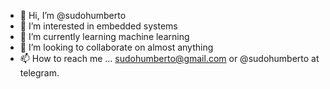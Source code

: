 - 👋 Hi, I’m @sudohumberto
- 👀 I’m interested in embedded systems
- 🌱 I’m currently learning machine learning
- 💞️ I’m looking to collaborate on almost anything
- 📫 How to reach me ... sudohumberto@gmail.com or @sudohumberto at telegram.

<!---
sudohumberto/sudohumberto is a ✨ special ✨ repository because its `README.md` (this file) appears on your GitHub profile.
You can click the Preview link to take a look at your changes.
--->
